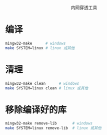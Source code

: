 <center>内网穿透工具</center>

# 编译
```bash
mingw32-make      # windows
make SYSTEM=linux # linux 或其他
```

# 清理
```bash
mingw32-make clean      # windows
make SYSTEM=linux clean # linux 或其他
```

# 移除编译好的库
```bash
mingw32-make remove-lib       # windows
make SYSTEM=linux remove-lib  # linux 或其他
```
